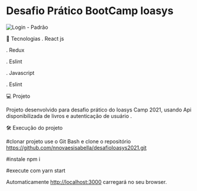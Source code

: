 # Desafio Prático BootCamp Ioasys 



![Login - Padrão](https://user-images.githubusercontent.com/45005522/115975650-e398e100-a53c-11eb-9b26-bcfb2798d0f8.png)

🚀 Tecnologias
  . React js
  
  . Redux 
  
  . Eslint
  
  . Javascript 
  
  . Eslint 
  
💻 Projeto

Projeto desenvolvido para desafio prático do Ioasys Camp 2021, usando Api disponibilizada de livros e autenticação de usuário .

🛠️ Execução do projeto

#clonar projeto use o Git Bash e clone o repositório https://github.com/nnovaesisabella/desafioIoasys2021.git

#instale npm i 

#execute com yarn start 

Automaticamente  [http://localhost:3000](http://localhost:3000) carregará no seu  browser.





